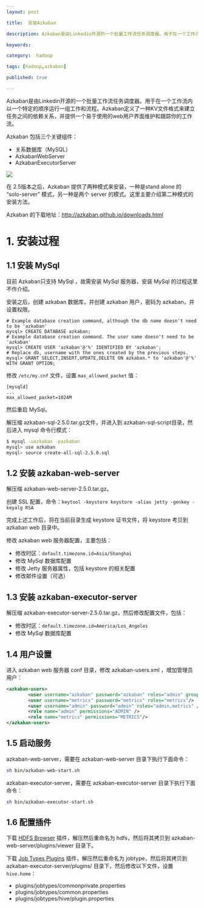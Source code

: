 ```yaml
---
layout: post

title:  安装Azkaban

description: Azkaban是由Linkedin开源的一个批量工作流任务调度器。用于在一个工作流内以一个特定的顺序运行一组工作和流程。Azkaban定义了一种KV文件格式来建立任务之间的依赖关系，并提供一个易于使用的web用户界面维护和跟踪你的工作流。

keywords:  

category:  hadoop

tags: [hadoop,azkaban]

published: true

---
```


Azkaban是由Linkedin开源的一个批量工作流任务调度器。用于在一个工作流内以一个特定的顺序运行一组工作和流程。Azkaban定义了一种KV文件格式来建立任务之间的依赖关系，并提供一个易于使用的web用户界面维护和跟踪你的工作流。

Azkaban 包括三个关键组件：

- 关系数据库（MySQL）
- AzkabanWebServer
- AzkabanExecutorServer

![](http://azkaban.github.io/azkaban/docs/2.5/images/azkaban2overviewdesign.png)

在 2.5版本之后，Azkaban 提供了两种模式来安装，一种是stand alone 的 “solo-server” 模式，另一种是两个 server 的模式。这里主要介绍第二种模式的安装方法。

Azkaban 的下载地址：<http://azkaban.github.io/downloads.html>

# 1. 安装过程

## 1.1 安装 MySql

目前 Azkaban只支持 MySql ，故需安装 MySql 服务器，安装 MySql 的过程这里不作介绍。

安装之后，创建 azkaban 数据库，并创建 azkaban 用户，密码为 azkaban，并设置权限。

```
# Example database creation command, although the db name doesn't need to be 'azkaban'
mysql> CREATE DATABASE azkaban;
# Example database creation command. The user name doesn't need to be 'azkaban'
mysql> CREATE USER 'azkaban'@'%' IDENTIFIED BY 'azkaban';
# Replace db, username with the ones created by the previous steps.
mysql> GRANT SELECT,INSERT,UPDATE,DELETE ON azkaban.* to 'azkaban'@'%' WITH GRANT OPTION;
```

修改 `/etc/my.cnf` 文件，设置 `max_allowed_packet` 值：

```
[mysqld]
...
max_allowed_packet=1024M
```

然后重启 MySql。

解压缩 azkaban-sql-2.5.0.tar.gz文件，并进入到 azkaban-sql-script目录，然后进入 mysql 命令行模式：

```bash
$ mysql -uazkaban -pazkaban
mysql> use azkaban
mysql> source create-all-sql-2.5.0.sql
```
## 1.2 安装 azkaban-web-server

解压缩 azkaban-web-server-2.5.0.tar.gz。

创建 SSL 配置，命令：`keytool -keystore keystore -alias jetty -genkey -keyalg RSA`

完成上述工作后，将在当前目录生成 keystore 证书文件，将 keystore 考贝到 azkaban web 目录中。

修改 azkaban web 服务器配置，主要包括：

- 修改时区：`default.timezone.id=Asia/Shanghai`
- 修改 MySql 数据库配置
- 修改 Jetty 服务器属性，包括 keystore 的相关配置
- 修改邮件设置（可选）

## 1.3 安装 azkaban-executor-server

解压缩 azkaban-executor-server-2.5.0.tar.gz，然后修改配置文件，包括：

- 修改时区：`default.timezone.id=America/Los_Angeles`
- 修改 MySql 数据库配置

## 1.4 用户设置

进入 azkaban web 服务器 conf 目录，修改 azkaban-users.xml ，增加管理员用户：

```xml
<azkaban-users>
        <user username="azkaban" password="azkaban" roles="admin" groups="azkaban" />
        <user username="metrics" password="metrics" roles="metrics"/>
        <user username="admin" password="admin" roles="admin,metrics" />
        <role name="admin" permissions="ADMIN" />
        <role name="metrics" permissions="METRICS"/>
</azkaban-users>
```

## 1.5 启动服务

azkaban-web-server，需要在 azkaban-web-server 目录下执行下面命令：

```bash
sh bin/azkaban-web-start.sh
```

azkaban-executor-server，需要在 azkaban-executor-server 目录下执行下面命令：

```bash
sh bin/azkaban-executor-start.sh
```

## 1.6 配置插件

下载 [HDFS Browser](https://s3.amazonaws.com/azkaban2/azkaban-plugins/2.5.0/azkaban-hdfs-viewer-2.5.0.tar.gz) 插件，解压然后重命名为 hdfs，然后将其拷贝到 azkaban-web-server/plugins/viewer 目录下。

下载 [Job Types Plugins](https://s3.amazonaws.com/azkaban2/azkaban-plugins/2.5.0/azkaban-jobtype-2.5.0.tar.gz) 插件，解压然后重命名为 jobtype，然后将其拷贝到 azkaban-executor-server/plugins/ 目录下，然后修改以下文件，设置 `hive.home`：

- plugins/jobtypes/commonprivate.properties
- plugins/jobtypes/common.properties
- plugins/jobtypes/hive/plugin.properties
